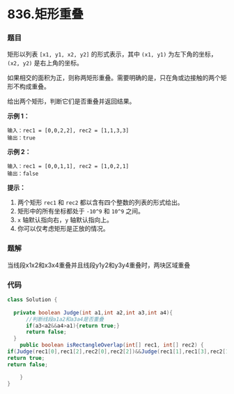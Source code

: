 # 836.矩形重叠

### 题目

矩形以列表 `[x1, y1, x2, y2]` 的形式表示，其中 `(x1, y1)` 为左下角的坐标，`(x2, y2)` 是右上角的坐标。

如果相交的面积为正，则称两矩形重叠。需要明确的是，只在角或边接触的两个矩形不构成重叠。

给出两个矩形，判断它们是否重叠并返回结果。

 

**示例 1：**

```
输入：rec1 = [0,0,2,2], rec2 = [1,1,3,3]
输出：true
```

**示例 2：**

```
输入：rec1 = [0,0,1,1], rec2 = [1,0,2,1]
输出：false
```

 

**提示：**

1. 两个矩形 `rec1` 和 `rec2` 都以含有四个整数的列表的形式给出。
2. 矩形中的所有坐标都处于 `-10^9` 和 `10^9` 之间。
3. `x` 轴默认指向右，`y` 轴默认指向上。
4. 你可以仅考虑矩形是正放的情况。



### 题解

当线段x1x2和x3x4重叠并且线段y1y2和y3y4重叠时，两块区域重叠

### 代码

```java
class Solution {
 
  private boolean Judge(int a1,int a2,int a3,int a4){
      //判断线段a1a2和a3a4是否重叠
      if(a3<a2&&a4>a1){return true;}
      return false;
  }
    public boolean isRectangleOverlap(int[] rec1, int[] rec2) {
if(Judge(rec1[0],rec1[2],rec2[0],rec2[2])&&Judge(rec1[1],rec1[3],rec2[1],rec2[3]))
return true;
return false;

    }
}
```


